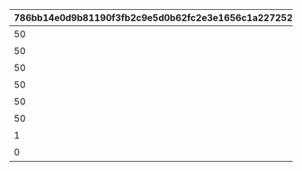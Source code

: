 |786bb14e0d9b81190f3fb2c9e5d0b62fc2e3e1656c1a227252ac47430d20ff80|0c20b468f87774734197d4d4ad0baf724191a5abc6fa6b7eb22b673cbacf67fd|467b0ce795b6c76682430a6cc7027a9d2a04d860ad66f81c058586cb7c6f1086|18b6842b4273e1d16617fbe320752a661a1c404e6920d77f25b035cec340264c|ca98f6c1737e5c783f47a03dba0b9fd2a487a01339376d29b610cdda004426d8|3e1225907a1f1fa5ce3f8259db83e13f2eef8e929841b1472fc1d5c2353d0bdb|3a1a11e27938f12182f15542a45aa14d3c11eee9a46611c7fee3fea42389381b|362dc55b9baefa1f57b1710470cd201f8c02cf47dd55e1a9f789fd1a34536ae9|3a4fbfd0bc86033adaccf7f81b430ca007587f426a71186ff414696b6091c3b2|9168244d0ad36a601f30105485483932f0a4a6391cd3609138fc5500764ef60b|
| --- | --- | --- | --- | --- | --- | --- | --- | --- | --- |
|50|5152601|1|2|5152061|8|91002|2024/08/31 12:00:00|10152|オコサマタイソー|
|50|5152061|2|2|5152062|8|91002|2024/09/01 12:00:00|10152|アイドルタイソー|
|50|5152062|3|2|5152063|8|91002|2024/09/02 12:00:00|10152|タンキュータイソー|
|50|5152063|4|2|5152064|8|91002|2024/09/03 12:00:00|10152|グータラタイソー|
|50|5152064|5|2|5152065|8|91002|2024/09/04 12:00:00|10152|シンレータイソー|
|50|5152065|6|2|5152066|8|91002|2024/09/05 12:00:00|10152|ラジーオタイソー|
|1|5152066|0|3|5152075|15|11001328|0|10152|コンプリート演出|
|0|0|0|1|5152601|0|0|0|10152|オープニング|
